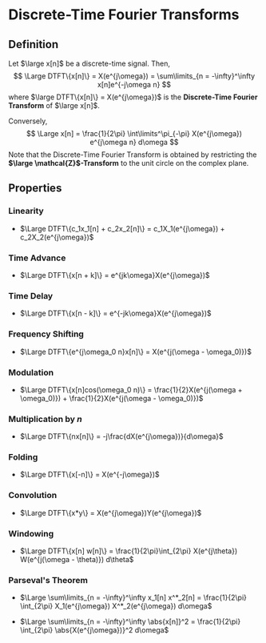 # Discrete-Time Fourier Transforms

## Definition

Let $\large x[n]$ be a discrete-time signal. Then,
$$
\Large DTFT\{x[n]\} = X(e^{j\omega}) = \sum\limits_{n = -\infty}^\infty x[n]e^{-j\omega n}
$$
where $\large DTFT\{x[n]\} = X(e^{j\omega})$ is the **Discrete-Time Fourier Transform** of $\large x[n]$.

Conversely,
$$
\Large x[n] = \frac{1}{2\pi} \int\limits^\pi_{-\pi} X(e^{j\omega}) e^{j\omega n} d\omega
$$
Note that the Discrete-Time Fourier Transform is obtained by restricting the **$\large \mathcal{Z}$-Transform** to the unit circle on the complex plane.

## Properties

### Linearity

- $\Large DTFT\{c_1x_1[n] + c_2x_2[n]\} = c_1X_1(e^{j\omega}) + c_2X_2(e^{j\omega})$

### Time Advance

- $\Large DTFT\{x[n + k]\} = e^{jk\omega}X(e^{j\omega})$ 

### Time Delay

- $\Large DTFT\{x[n - k]\} = e^{-jk\omega}X(e^{j\omega})$ 

### Frequency Shifting

- $\Large DTFT\{e^{j\omega_0 n}x[n]\} = X(e^{j(\omega - \omega_0)})$

### Modulation

- $\Large DTFT\{x[n]cos(\omega_0 n)\} = \frac{1}{2}X(e^{j(\omega + \omega_0)}) + \frac{1}{2}X(e^{j(\omega - \omega_0)})$

### Multiplication by $n$

- $\Large DTFT\{nx[n]\} = -j\frac{dX(e^{j\omega})}{d\omega}$

### Folding

- $\Large DTFT\{x[-n]\} = X(e^{-j\omega})$

### Convolution

- $\Large DTFT\{x*y\} = X(e^{j\omega})Y(e^{j\omega})$

### Windowing

- $\Large DTFT\{x[n] w[n]\} = \frac{1}{2\pi}\int_{2\pi} X(e^{j\theta}) W(e^{j(\omega - \theta)}) d\theta$

### Parseval's Theorem

- $\Large \sum\limits_{n = -\infty}^\infty x_1[n] x^*_2[n] = \frac{1}{2\pi} \int_{2\pi} X_1(e^{j\omega}) X^*_2(e^{j\omega}) d\omega$

- $\Large \sum\limits_{n = -\infty}^\infty \abs{x[n]}^2 = \frac{1}{2\pi} \int_{2\pi} \abs{X(e^{j\omega})}^2 d\omega$